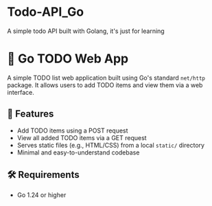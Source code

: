 # Todo-API_Go
A simple todo API built with Golang, it's just for learning
# 📝 Go TODO Web App

A simple TODO list web application built using Go's standard `net/http` package. It allows users to add TODO items and view them via a web interface.

## 📌 Features

- Add TODO items using a POST request
- View all added TODO items via a GET request
- Serves static files (e.g., HTML/CSS) from a local `static/` directory
- Minimal and easy-to-understand codebase

## 🛠 Requirements

- Go 1.24 or higher

